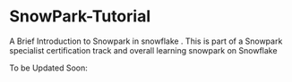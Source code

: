 # SnowPark-Tutorial

A Brief Introduction to Snowpark in snowflake . This is part of a Snowpark specialist certification track and overall learning snowpark on Snowflake

To be Updated Soon:
